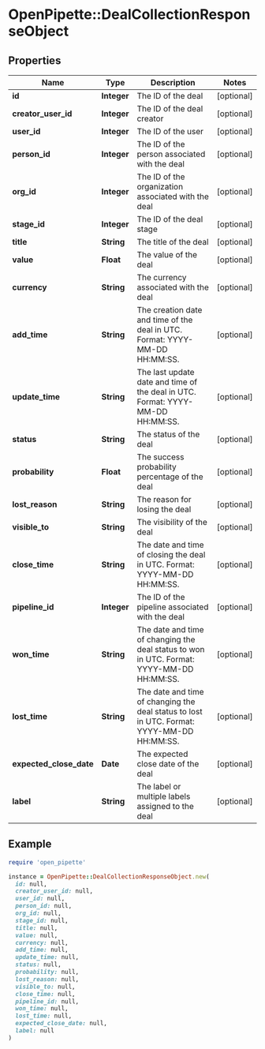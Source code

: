 # OpenPipette::DealCollectionResponseObject

## Properties

| Name | Type | Description | Notes |
| ---- | ---- | ----------- | ----- |
| **id** | **Integer** | The ID of the deal | [optional] |
| **creator_user_id** | **Integer** | The ID of the deal creator | [optional] |
| **user_id** | **Integer** | The ID of the user | [optional] |
| **person_id** | **Integer** | The ID of the person associated with the deal | [optional] |
| **org_id** | **Integer** | The ID of the organization associated with the deal | [optional] |
| **stage_id** | **Integer** | The ID of the deal stage | [optional] |
| **title** | **String** | The title of the deal | [optional] |
| **value** | **Float** | The value of the deal | [optional] |
| **currency** | **String** | The currency associated with the deal | [optional] |
| **add_time** | **String** | The creation date and time of the deal in UTC. Format: YYYY-MM-DD HH:MM:SS. | [optional] |
| **update_time** | **String** | The last update date and time of the deal in UTC. Format: YYYY-MM-DD HH:MM:SS. | [optional] |
| **status** | **String** | The status of the deal | [optional] |
| **probability** | **Float** | The success probability percentage of the deal | [optional] |
| **lost_reason** | **String** | The reason for losing the deal | [optional] |
| **visible_to** | **String** | The visibility of the deal | [optional] |
| **close_time** | **String** | The date and time of closing the deal in UTC. Format: YYYY-MM-DD HH:MM:SS. | [optional] |
| **pipeline_id** | **Integer** | The ID of the pipeline associated with the deal | [optional] |
| **won_time** | **String** | The date and time of changing the deal status to won in UTC. Format: YYYY-MM-DD HH:MM:SS. | [optional] |
| **lost_time** | **String** | The date and time of changing the deal status to lost in UTC. Format: YYYY-MM-DD HH:MM:SS. | [optional] |
| **expected_close_date** | **Date** | The expected close date of the deal | [optional] |
| **label** | **String** | The label or multiple labels assigned to the deal | [optional] |

## Example

```ruby
require 'open_pipette'

instance = OpenPipette::DealCollectionResponseObject.new(
  id: null,
  creator_user_id: null,
  user_id: null,
  person_id: null,
  org_id: null,
  stage_id: null,
  title: null,
  value: null,
  currency: null,
  add_time: null,
  update_time: null,
  status: null,
  probability: null,
  lost_reason: null,
  visible_to: null,
  close_time: null,
  pipeline_id: null,
  won_time: null,
  lost_time: null,
  expected_close_date: null,
  label: null
)
```

